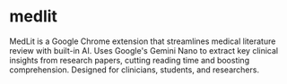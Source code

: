 # medlit
MedLit is a Google Chrome extension that streamlines medical literature review with built-in AI. Uses Google's Gemini Nano to extract key clinical insights from research papers, cutting reading time and boosting comprehension. Designed for clinicians, students, and researchers.
